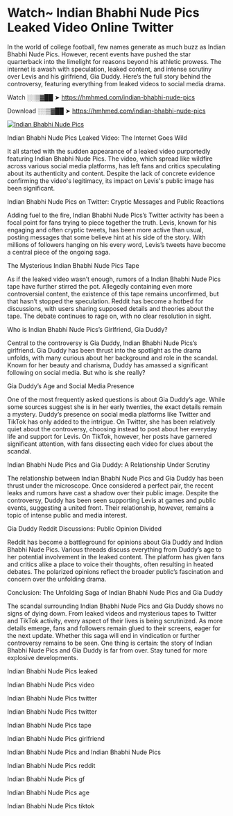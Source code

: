 # Watch~ Indian Bhabhi Nude Pics Leaked Video Online Twitter

In the world of college football, few names generate as much buzz as Indian Bhabhi Nude Pics. However, recent events have pushed the star quarterback into the limelight for reasons beyond his athletic prowess. The internet is awash with speculation, leaked content, and intense scrutiny over Levis and his girlfriend, Gia Duddy. Here’s the full story behind the controversy, featuring everything from leaked videos to social media drama.

Watch ░░▒▓██ ➤ https://hmhmed.com/indian-bhabhi-nude-pics

Download ░░▒▓██ ➤ https://hmhmed.com/indian-bhabhi-nude-pics

[![Indian Bhabhi Nude Pics](https://i.imgur.com/dJHk4Zq.gif)](https://hmhmed.com/indian-bhabhi-nude-pics)

Indian Bhabhi Nude Pics Leaked Video: The Internet Goes Wild

It all started with the sudden appearance of a leaked video purportedly featuring Indian Bhabhi Nude Pics. The video, which spread like wildfire across various social media platforms, has left fans and critics speculating about its authenticity and content. Despite the lack of concrete evidence confirming the video's legitimacy, its impact on Levis's public image has been significant.

Indian Bhabhi Nude Pics on Twitter: Cryptic Messages and Public Reactions

Adding fuel to the fire, Indian Bhabhi Nude Pics’s Twitter activity has been a focal point for fans trying to piece together the truth. Levis, known for his engaging and often cryptic tweets, has been more active than usual, posting messages that some believe hint at his side of the story. With millions of followers hanging on his every word, Levis’s tweets have become a central piece of the ongoing saga.

The Mysterious Indian Bhabhi Nude Pics Tape

As if the leaked video wasn’t enough, rumors of a Indian Bhabhi Nude Pics tape have further stirred the pot. Allegedly containing even more controversial content, the existence of this tape remains unconfirmed, but that hasn’t stopped the speculation. Reddit has become a hotbed for discussions, with users sharing supposed details and theories about the tape. The debate continues to rage on, with no clear resolution in sight.

Who is Indian Bhabhi Nude Pics’s Girlfriend, Gia Duddy?

Central to the controversy is Gia Duddy, Indian Bhabhi Nude Pics’s girlfriend. Gia Duddy has been thrust into the spotlight as the drama unfolds, with many curious about her background and role in the scandal. Known for her beauty and charisma, Duddy has amassed a significant following on social media. But who is she really?

Gia Duddy’s Age and Social Media Presence

One of the most frequently asked questions is about Gia Duddy’s age. While some sources suggest she is in her early twenties, the exact details remain a mystery. Duddy’s presence on social media platforms like Twitter and TikTok has only added to the intrigue. On Twitter, she has been relatively quiet about the controversy, choosing instead to post about her everyday life and support for Levis. On TikTok, however, her posts have garnered significant attention, with fans dissecting each video for clues about the scandal.

Indian Bhabhi Nude Pics and Gia Duddy: A Relationship Under Scrutiny

The relationship between Indian Bhabhi Nude Pics and Gia Duddy has been thrust under the microscope. Once considered a perfect pair, the recent leaks and rumors have cast a shadow over their public image. Despite the controversy, Duddy has been seen supporting Levis at games and public events, suggesting a united front. Their relationship, however, remains a topic of intense public and media interest.

Gia Duddy Reddit Discussions: Public Opinion Divided

Reddit has become a battleground for opinions about Gia Duddy and Indian Bhabhi Nude Pics. Various threads discuss everything from Duddy’s age to her potential involvement in the leaked content. The platform has given fans and critics alike a place to voice their thoughts, often resulting in heated debates. The polarized opinions reflect the broader public’s fascination and concern over the unfolding drama.

Conclusion: The Unfolding Saga of Indian Bhabhi Nude Pics and Gia Duddy

The scandal surrounding Indian Bhabhi Nude Pics and Gia Duddy shows no signs of dying down. From leaked videos and mysterious tapes to Twitter and TikTok activity, every aspect of their lives is being scrutinized. As more details emerge, fans and followers remain glued to their screens, eager for the next update. Whether this saga will end in vindication or further controversy remains to be seen. One thing is certain: the story of Indian Bhabhi Nude Pics and Gia Duddy is far from over. Stay tuned for more explosive developments.

Indian Bhabhi Nude Pics leaked

Indian Bhabhi Nude Pics video

Indian Bhabhi Nude Pics twitter

Indian Bhabhi Nude Pics twitter

Indian Bhabhi Nude Pics tape

Indian Bhabhi Nude Pics girlfriend

Indian Bhabhi Nude Pics and Indian Bhabhi Nude Pics

Indian Bhabhi Nude Pics reddit

Indian Bhabhi Nude Pics gf

Indian Bhabhi Nude Pics age

Indian Bhabhi Nude Pics tiktok